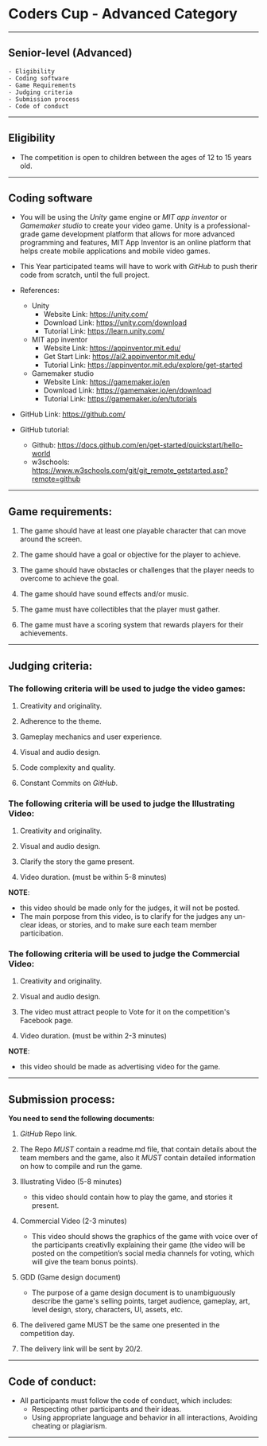 # Coders Cup - Advanced Category

---
## Senior-level (Advanced)
    - Eligibility
    - Coding software
    - Game Requirements
    - Judging criteria
    - Submission process
    - Code of conduct
---
## Eligibility 
- The competition is open to children between the ages of 12 to 15 years old.
---
## Coding software 
- You will be using the *Unity* game engine or *MIT app inventor* or *Gamemaker studio* to create
your video game. Unity is a professional-grade game development platform that allows for more
advanced programming and features, MIT App Inventor is an online platform that helps create
mobile applications and mobile video games.

- This Year participated teams will have to work with *GitHub* to push therir code from scratch, until the full project.

- References:
    - Unity
        - Website Link: https://unity.com/
        - Download Link: https://unity.com/download
        - Tutorial Link: https://learn.unity.com/
    - MIT app inventor
        - Website Link: https://appinventor.mit.edu/
        - Get Start Link: https://ai2.appinventor.mit.edu/
        - Tutorial Link: https://appinventor.mit.edu/explore/get-started
    - Gamemaker studio
        - Website Link: https://gamemaker.io/en
        - Download Link: https://gamemaker.io/en/download
        - Tutorial Link: https://gamemaker.io/en/tutorials

- GitHub Link: https://github.com/
- GitHub tutorial: 
  - Github: https://docs.github.com/en/get-started/quickstart/hello-world
  - w3schools: https://www.w3schools.com/git/git_remote_getstarted.asp?remote=github
---
## Game requirements:
  1. The game should have at least one playable character that can move around the screen.

  2. The game should have a goal or objective for the player to achieve.

  3. The game should have obstacles or challenges that the player needs to overcome to achieve the goal.

  4. The game should have sound effects and/or music.

  5. The game must have collectibles that the player must gather.

  6. The game must have a scoring system that rewards players for their achievements.
---

## Judging criteria:

### The following criteria will be used to judge the video games:
    
 1. Creativity and originality.

 2. Adherence to the theme.

 3. Gameplay mechanics and user experience.

 4. Visual and audio design.
 
 5. Code complexity and quality.
   
 6. Constant Commits on *GitHub*.

### The following criteria will be used to judge the Illustrating Video:

 1. Creativity and originality.

 2. Visual and audio design.

 3. Clarify the story the game present.

 4. Video duration. (must be within 5-8 minutes)

**NOTE**:
- this video should be made only for the judges, it will not be posted.
- The main porpose from this video, is to clarify for the judges any un-clear ideas, or stories, and to make sure each team member particibation.

### The following criteria will be used to judge the Commercial Video:

 1. Creativity and originality.

 2. Visual and audio design.

 3. The video must attract people to Vote for it on the competition's Facebook page.

 4. Video duration. (must be within 2-3 minutes)

**NOTE**:
- this video should be made as advertising video for the game.

---
## Submission process:
**You need to send the following documents:**
1. *GitHub* Repo link.

2. The Repo *MUST* contain a readme.md file, that contain details about the team members and the game, also it *MUST* contain detailed information on how to compile and run the game.
   
3.  Illustrating Video (5-8 minutes)
    - this video should contain how to play the game, and stories it present.
4. Commercial Video (2-3 minutes)
   - This video should shows the graphics of the game with voice over of the participants creativlly explaining their game (the video will be posted on the competition’s social media channels for voting, which will give the team bonus points). 
5. GDD (Game design document)
   - The purpose of a game design document is to unambiguously describe the game's selling points, target audience, gameplay, art, level design, story, characters, UI, assets, etc.
6. The delivered game MUST be the same one presented in the competition day.
7. The delivery link will be sent by 20/2.
---

## Code of conduct:
- All participants must follow the code of conduct, which includes:
    - Respecting other participants and their ideas.
    - Using appropriate language and behavior in all interactions, Avoiding cheating or plagiarism.

---